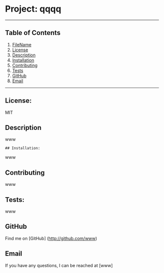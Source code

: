 
    
# Project: qqqq
---------------------------------------------------
## Table of Contents 
1. [FileName](#fileName)
2. [License](#License)
3. [Description](#Description)
4. [Installation](#installation)
5. [Contributing](#Contributing)
6.  [Tests](#tests)
7.  [GitHub](#GitHub)
8. [Email](#Email)
---------------------------------------------------
## License:
MIT
  
## Description
www
  
    ## Installation:
www
  
## Contributing
www
  
## Tests:
www
  
## GitHub
Find me on [GitHub] (http://github.com/www)
  
## Email
If you have any questions, I can be reached at [www]
  